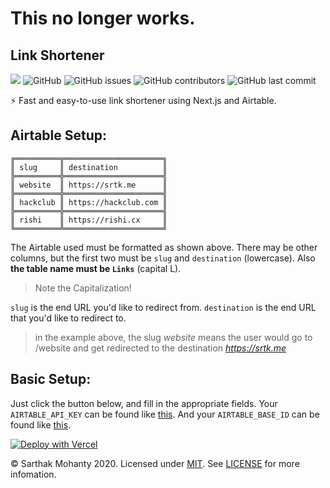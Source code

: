 # This no longer works.

## Link Shortener
![](https://og-cards.sarthakmohanty.vercel.app/Link%20Shortener.png?theme=dark&md=1&fontSize=200px)
![GitHub](https://img.shields.io/github/license/sarthaktexas/srtk.me-v2)
![GitHub issues](https://img.shields.io/github/issues/sarthaktexas/srtk.me-v2)
![GitHub contributors](https://img.shields.io/github/contributors/sarthaktexas/srtk.me-v2)
![GitHub last commit](https://img.shields.io/github/last-commit/sarthaktexas/srtk.me-v2)

⚡️ Fast and easy-to-use link shortener using Next.js and Airtable.

## Airtable Setup:
```
╔══════════╦══════════════════════╗
║ slug     ║ destination          ║
╠══════════╬══════════════════════╣
║ website  ║ https://srtk.me      ║
╠══════════╬══════════════════════╣
║ hackclub ║ https://hackclub.com ║
╠══════════╬══════════════════════╣
║ rishi    ║ https://rishi.cx     ║
╚══════════╩══════════════════════╝
```

The Airtable used must be formatted as shown above. There may be other columns, but the first two must be `slug` and `destination` (lowercase).
Also **the table name must be `Links`** (capital L).
> Note the Capitalization!

`slug` is the end URL you'd like to redirect from.
`destination` is the end URL that you'd like to redirect to.

> in the example above, the slug *website* means the user would go to /website and get redirected to the destination *https://srtk.me*

## Basic Setup:

Just click the button below, and fill in the appropriate fields.
Your `AIRTABLE_API_KEY` can be found like [this](https://support.airtable.com/hc/en-us/articles/219046777-How-do-I-get-my-API-key).
And your `AIRTABLE_BASE_ID` can be found like [this](https://www.basegenius.com/airpower/help/how-to-find-airtable-base-id/).

[![Deploy with Vercel](https://vercel.com/button)](https://vercel.com/new/git/external?repository-url=https%3A%2F%2Fgithub.com%2Fsarthaktexas%2Fsrtk.me-v2&env=AIRTABLE_API_KEY,AIRTABLE_BASE_ID&envDescription=API%20Key%20needed%20to%20access%20Airtable%20and%20BaseID%20for%20specific%20Base&project-name=link-shortener&repo-name=link-shortener&demo-title=Link%20Shortener%20Demo&demo-description=Live%20Link%20Shortener%20for%20Sarthak%20Mohanty&demo-url=https%3A%2F%2Fsrtk.me%2F&demo-image=https%3A%2F%2Fog-cards.sarthakmohanty.vercel.app%2FLink%2520Shortener.png%3Ftheme%3Dlight%26md%3D1%26fontSize%3D200px%26caption%3DDemo)

&copy; Sarthak Mohanty 2020. Licensed under [MIT](LICENSE). See [LICENSE](LICENSE) for more infomation.
